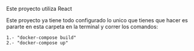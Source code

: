 Este proyecto utiliza React

Este proyecto ya tiene todo configurado lo unico que tienes que hacer es pararte en esta carpeta en la terminal y correr los comandos:

    1.- "docker-compose build"
    2.- "docker-compose up"
